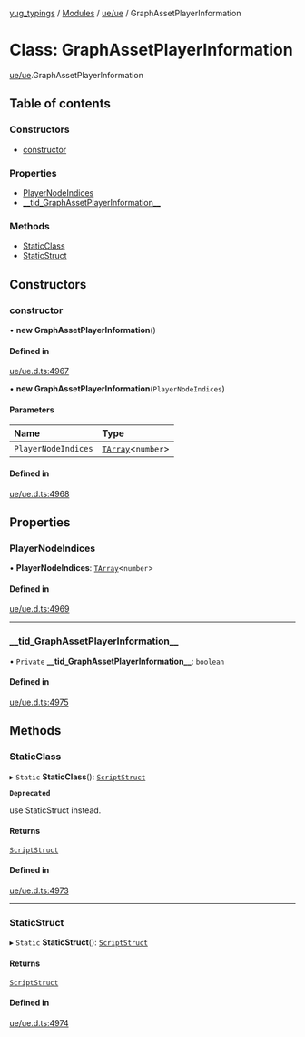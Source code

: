 [yug_typings](../README.md) / [Modules](../modules.md) / [ue/ue](../modules/ue_ue.md) / GraphAssetPlayerInformation

# Class: GraphAssetPlayerInformation

[ue/ue](../modules/ue_ue.md).GraphAssetPlayerInformation

## Table of contents

### Constructors

- [constructor](ue_ue.GraphAssetPlayerInformation.md#constructor)

### Properties

- [PlayerNodeIndices](ue_ue.GraphAssetPlayerInformation.md#playernodeindices)
- [\_\_tid\_GraphAssetPlayerInformation\_\_](ue_ue.GraphAssetPlayerInformation.md#__tid_graphassetplayerinformation__)

### Methods

- [StaticClass](ue_ue.GraphAssetPlayerInformation.md#staticclass)
- [StaticStruct](ue_ue.GraphAssetPlayerInformation.md#staticstruct)

## Constructors

### constructor

• **new GraphAssetPlayerInformation**()

#### Defined in

[ue/ue.d.ts:4967](https://github.com/YugMetaverse/yug_typings/blob/25cad34/ue/ue.d.ts#L4967)

• **new GraphAssetPlayerInformation**(`PlayerNodeIndices`)

#### Parameters

| Name | Type |
| :------ | :------ |
| `PlayerNodeIndices` | [`TArray`](../interfaces/ue_puerts.TArray.md)<`number`\> |

#### Defined in

[ue/ue.d.ts:4968](https://github.com/YugMetaverse/yug_typings/blob/25cad34/ue/ue.d.ts#L4968)

## Properties

### PlayerNodeIndices

• **PlayerNodeIndices**: [`TArray`](../interfaces/ue_puerts.TArray.md)<`number`\>

#### Defined in

[ue/ue.d.ts:4969](https://github.com/YugMetaverse/yug_typings/blob/25cad34/ue/ue.d.ts#L4969)

___

### \_\_tid\_GraphAssetPlayerInformation\_\_

• `Private` **\_\_tid\_GraphAssetPlayerInformation\_\_**: `boolean`

#### Defined in

[ue/ue.d.ts:4975](https://github.com/YugMetaverse/yug_typings/blob/25cad34/ue/ue.d.ts#L4975)

## Methods

### StaticClass

▸ `Static` **StaticClass**(): [`ScriptStruct`](ue_ue.ScriptStruct.md)

**`Deprecated`**

use StaticStruct instead.

#### Returns

[`ScriptStruct`](ue_ue.ScriptStruct.md)

#### Defined in

[ue/ue.d.ts:4973](https://github.com/YugMetaverse/yug_typings/blob/25cad34/ue/ue.d.ts#L4973)

___

### StaticStruct

▸ `Static` **StaticStruct**(): [`ScriptStruct`](ue_ue.ScriptStruct.md)

#### Returns

[`ScriptStruct`](ue_ue.ScriptStruct.md)

#### Defined in

[ue/ue.d.ts:4974](https://github.com/YugMetaverse/yug_typings/blob/25cad34/ue/ue.d.ts#L4974)

